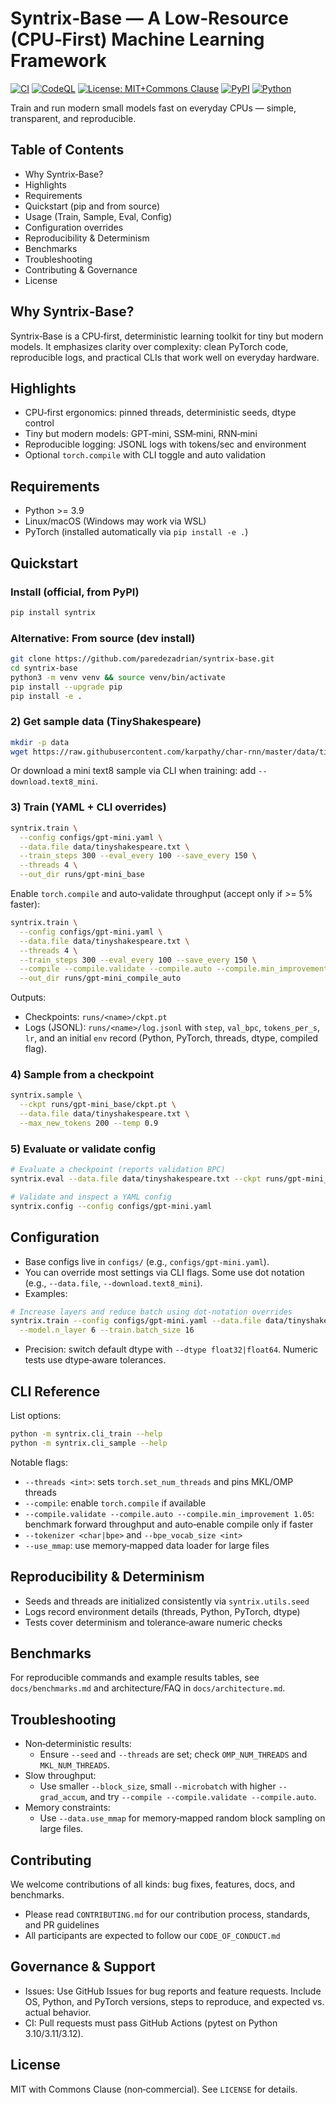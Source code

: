 # Syntrix‑Base — A Low‑Resource (CPU‑First) Machine Learning Framework

[![CI](https://github.com/paredezadrian/syntrix-base/actions/workflows/ci.yaml/badge.svg)](https://github.com/paredezadrian/syntrix-base/actions/workflows/ci.yaml)
[![CodeQL](https://github.com/paredezadrian/syntrix-base/actions/workflows/codeql.yml/badge.svg)](https://github.com/paredezadrian/syntrix-base/actions/workflows/codeql.yml)
[![License: MIT+Commons Clause](https://img.shields.io/badge/License-MIT%20%2B%20Commons%20Clause-orange.svg)](LICENSE)
[![PyPI](https://img.shields.io/pypi/v/syntrix.svg)](https://pypi.org/project/syntrix/)
[![Python](https://img.shields.io/badge/python-3.9%20%7C%203.10%20%7C%203.11%20%7C%203.12-blue)](https://pypi.org/project/syntrix/)

Train and run modern small models fast on everyday CPUs — simple, transparent, and reproducible.

## Table of Contents

- Why Syntrix‑Base?
- Highlights
- Requirements
- Quickstart (pip and from source)
- Usage (Train, Sample, Eval, Config)
- Configuration overrides
- Reproducibility & Determinism
- Benchmarks
- Troubleshooting
- Contributing & Governance
- License

## Why Syntrix‑Base?

Syntrix‑Base is a CPU‑first, deterministic learning toolkit for tiny but modern models. It emphasizes clarity over complexity: clean PyTorch code, reproducible logs, and practical CLIs that work well on everyday hardware.

## Highlights

- CPU‑first ergonomics: pinned threads, deterministic seeds, dtype control
- Tiny but modern models: GPT‑mini, SSM‑mini, RNN‑mini
- Reproducible logging: JSONL logs with tokens/sec and environment
- Optional `torch.compile` with CLI toggle and auto validation

## Requirements

- Python >= 3.9
- Linux/macOS (Windows may work via WSL)
- PyTorch (installed automatically via `pip install -e .`)

## Quickstart

### Install (official, from PyPI)
```bash
pip install syntrix
```

### Alternative: From source (dev install)
```bash
git clone https://github.com/paredezadrian/syntrix-base.git
cd syntrix-base
python3 -m venv venv && source venv/bin/activate
pip install --upgrade pip
pip install -e .
```

### 2) Get sample data (TinyShakespeare)
```bash
mkdir -p data
wget https://raw.githubusercontent.com/karpathy/char-rnn/master/data/tinyshakespeare/input.txt -O data/tinyshakespeare.txt
```

Or download a mini text8 sample via CLI when training: add `--download.text8_mini`.

### 3) Train (YAML + CLI overrides)
```bash
syntrix.train \
  --config configs/gpt-mini.yaml \
  --data.file data/tinyshakespeare.txt \
  --train_steps 300 --eval_every 100 --save_every 150 \
  --threads 4 \
  --out_dir runs/gpt-mini_base
```

Enable `torch.compile` and auto‑validate throughput (accept only if >= 5% faster):
```bash
syntrix.train \
  --config configs/gpt-mini.yaml \
  --data.file data/tinyshakespeare.txt \
  --threads 4 \
  --train_steps 300 --eval_every 100 --save_every 150 \
  --compile --compile.validate --compile.auto --compile.min_improvement 1.05 \
  --out_dir runs/gpt-mini_compile_auto
```

Outputs:
- Checkpoints: `runs/<name>/ckpt.pt`
- Logs (JSONL): `runs/<name>/log.jsonl` with `step`, `val_bpc`, `tokens_per_s`, `lr`, and an initial `env` record (Python, PyTorch, threads, dtype, compiled flag).

### 4) Sample from a checkpoint
```bash
syntrix.sample \
  --ckpt runs/gpt-mini_base/ckpt.pt \
  --data.file data/tinyshakespeare.txt \
  --max_new_tokens 200 --temp 0.9
```

### 5) Evaluate or validate config
```bash
# Evaluate a checkpoint (reports validation BPC)
syntrix.eval --data.file data/tinyshakespeare.txt --ckpt runs/gpt-mini_base/ckpt.pt

# Validate and inspect a YAML config
syntrix.config --config configs/gpt-mini.yaml
```

## Configuration

- Base configs live in `configs/` (e.g., `configs/gpt-mini.yaml`).
- You can override most settings via CLI flags. Some use dot notation (e.g., `--data.file`, `--download.text8_mini`).
- Examples:
```bash
# Increase layers and reduce batch using dot-notation overrides
syntrix.train --config configs/gpt-mini.yaml --data.file data/tinyshakespeare.txt \
  --model.n_layer 6 --train.batch_size 16
```
- Precision: switch default dtype with `--dtype float32|float64`. Numeric tests use dtype‑aware tolerances.

## CLI Reference

List options:
```bash
python -m syntrix.cli_train --help
python -m syntrix.cli_sample --help
```

Notable flags:
- `--threads <int>`: sets `torch.set_num_threads` and pins MKL/OMP threads
- `--compile`: enable `torch.compile` if available
- `--compile.validate --compile.auto --compile.min_improvement 1.05`: benchmark forward throughput and auto‑enable compile only if faster
- `--tokenizer <char|bpe>` and `--bpe_vocab_size <int>`
- `--use_mmap`: use memory‑mapped data loader for large files

## Reproducibility & Determinism

- Seeds and threads are initialized consistently via `syntrix.utils.seed`
- Logs record environment details (threads, Python, PyTorch, dtype)
- Tests cover determinism and tolerance‑aware numeric checks

## Benchmarks

For reproducible commands and example results tables, see `docs/benchmarks.md` and architecture/FAQ in `docs/architecture.md`.

## Troubleshooting

- Non‑deterministic results:
  - Ensure `--seed` and `--threads` are set; check `OMP_NUM_THREADS` and `MKL_NUM_THREADS`.
- Slow throughput:
  - Use smaller `--block_size`, small `--microbatch` with higher `--grad_accum`, and try `--compile --compile.validate --compile.auto`.
- Memory constraints:
  - Use `--data.use_mmap` for memory‑mapped random block sampling on large files.

## Contributing

We welcome contributions of all kinds: bug fixes, features, docs, and benchmarks.

- Please read `CONTRIBUTING.md` for our contribution process, standards, and PR guidelines
- All participants are expected to follow our `CODE_OF_CONDUCT.md`

## Governance & Support

- Issues: Use GitHub Issues for bug reports and feature requests. Include OS, Python, and PyTorch versions, steps to reproduce, and expected vs. actual behavior.
- CI: Pull requests must pass GitHub Actions (pytest on Python 3.10/3.11/3.12).

## License

MIT with Commons Clause (non‑commercial). See `LICENSE` for details.

 
